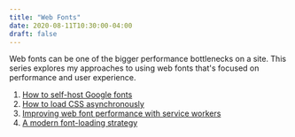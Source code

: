 ```yaml
---
title: "Web Fonts"
date: 2020-08-11T10:30:00-04:00
draft: false
---
```


Web fonts can be one of the bigger performance bottlenecks on a site. This series explores my approaches to using web fonts that's focused on performance and user experience.

1. [How to self-host Google fonts](/how-to-self-host-google-fonts/)
2. [How to load CSS asynchronously](/how-to-load-css-asynchronously/)
3. [Improving web font performance with service workers](/improving-web-font-performance-with-service-workers/)
4. [A modern font-loading strategy](/a-modern-font-loading-strategy-with-the-vanilla-js-fontfaceset.load-method/)